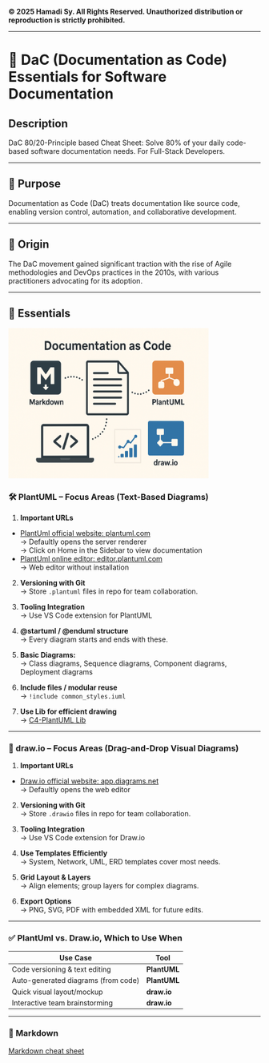 **© 2025 Hamadi Sy. All Rights Reserved. Unauthorized distribution or reproduction is strictly prohibited.**

---

# 🚀 DaC (Documentation as Code) Essentials for Software Documentation

## Description
DaC 80/20-Principle based Cheat Sheet: Solve 80% of your daily code-based software documentation needs. For Full-Stack Developers.

---

## 🎯 Purpose
Documentation as Code (DaC) treats documentation like source code, enabling version control, automation, and collaborative development.

---

## 🌱 Origin
The DaC movement gained significant traction with the rise of Agile methodologies and DevOps practices in the 2010s, with various practitioners advocating for its adoption.

---

## 🧠 Essentials
<img src="imgs/DaC.png" width="400" height="300" alt="DaC Workflow">

### 🛠️ PlantUML – Focus Areas (Text-Based Diagrams)

1. **Important URLs**
- [PlantUml official website: plantuml.com](https://www.plantuml.com/)  
   → Defaultly opens the server renderer  
   → Click on Home in the Sidebar to view documentation  
- [PlantUml online editor: editor.plantuml.com](https://editor.plantuml.com/)  
   → Web editor without installation

2. **Versioning with Git**  
   → Store `.plantuml` files in repo for team collaboration.

3. **Tooling Integration**  
   → Use VS Code extension for PlantUML

4. **@startuml / @enduml structure**  
   → Every diagram starts and ends with these.

5. **Basic Diagrams:**  
   → Class diagrams, Sequence diagrams, Component diagrams, Deployment diagrams

6. **Include files / modular reuse**  
   → `!include common_styles.iuml`

7. **Use Lib for efficient drawing**  
   →  [C4-PlantUML Lib](https://github.com/plantuml-stdlib/C4-PlantUML)

---

### 🎨 draw\.io – Focus Areas (Drag-and-Drop Visual Diagrams)

1. **Important URLs**
- [Draw.io official website: app.diagrams.net](https://app.diagrams.net/?lang=en)  
   → Defaultly opens the web editor

2. **Versioning with Git**  
   → Store `.drawio` files in repo for team collaboration.

3. **Tooling Integration**  
   → Use VS Code extension for Draw.io

4. **Use Templates Efficiently**  
   → System, Network, UML, ERD templates cover most needs.

5. **Grid Layout & Layers**  
   → Align elements; group layers for complex diagrams.

6. **Export Options**  
   → PNG, SVG, PDF with embedded XML for future edits.

---

### ✅ PlantUml vs. Draw.io, Which to Use When

| Use Case                            | Tool         |
| ----------------------------------- | ------------ |
| Code versioning & text editing      | **PlantUML** |
| Auto-generated diagrams (from code) | **PlantUML** |
| Quick visual layout/mockup          | **draw\.io** |
| Interactive team brainstorming      | **draw\.io** |

---

### 📝 Markdown
[Markdown cheat sheet](./cheat-sheet-markdown.md)